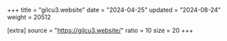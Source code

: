 +++
title = "gilcu3.website"
date = "2024-04-25"
updated = "2024-08-24"
weight = 20512

[extra]
source = "https://gilcu3.website/"
ratio = 10
size = 20
+++
